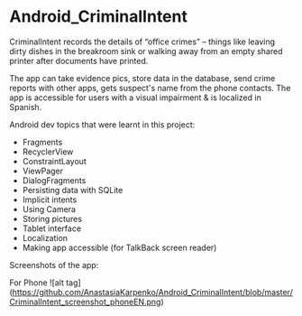 # Android_CriminalIntent
CriminalIntent records the details of “office crimes” – things like leaving dirty dishes in the breakroom sink 
or walking away from an empty shared printer after documents have printed.

The app can take evidence pics, store data in the database, send crime reports with other apps, gets suspect's name from the phone contacts. The app is accessible for users with a visual impairment & is localized in Spanish. 

Android dev topics that were learnt in this project:

- Fragments
- RecyclerView 
- ConstraintLayout
- ViewPager
- DialogFragments
- Persisting data with SQLite
- Implicit intents
- Using Camera 
- Storing pictures
- Tablet interface
- Localization
- Making app accessible (for TalkBack screen reader)

Screenshots of the app:

For Phone
![alt tag] (https://github.com/AnastasiaKarpenko/Android_CriminalIntent/blob/master/CriminalIntent_screenshot_phoneEN.png)



